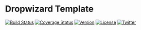 # Dropwizard Template
[![Build Status](https://travis-ci.com/RohanNagar/dropwizard-template.svg)](https://travis-ci.com/RohanNagar/dropwizard-template)
[![Coverage Status](https://coveralls.io/repos/github/RohanNagar/dropwizard-template/badge.svg?branch=master)](https://coveralls.io/github/RohanNagar/dropwizard-template?branch=master)
[![Version](https://img.shields.io/badge/version-dev-7f8c8d.svg)](https://github.com/RohanNagar/dropwizard-template/releases)
[![License](https://img.shields.io/badge/license-MIT-FF7178.svg)](https://github.com/RohanNagar/dropwizard-template/blob/master/LICENSE)
[![Twitter](https://img.shields.io/badge/twitter-%40RohanNagar22-00aced.svg)](http://twitter.com/RohanNagar22)

